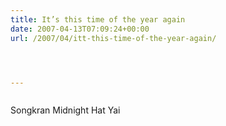 ```yaml
---
title: It’s this time of the year again
date: 2007-04-13T07:09:24+00:00
url: /2007/04/itt-this-time-of-the-year-again/




---
```

<div class="flickr">
  <a href="http://www.flickr.com/photos/schreibblogade/457582543/"><img src="//farm1.static.flickr.com/222/457582543_ae6df8d240.jpg" class="flickr-photo" alt="" /></a></p>

  <p>
    Songkran Midnight Hat Yai
  </p>
</div>
